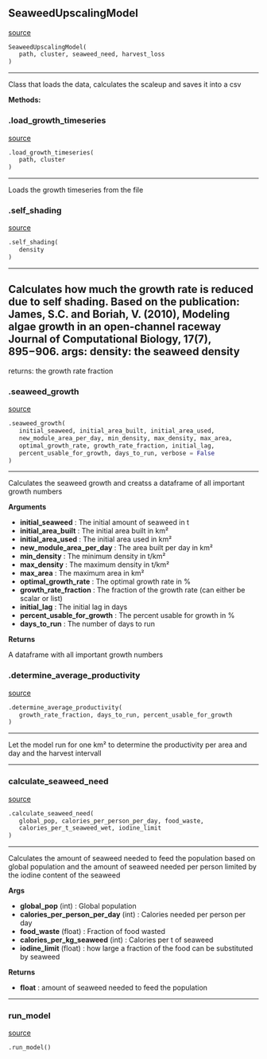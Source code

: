 #


## SeaweedUpscalingModel
[source](https://github.com/allfed/Seaweed-Upscaling-Model/blob/master/src/scaleup_model.py/#L10)
```python 
SeaweedUpscalingModel(
   path, cluster, seaweed_need, harvest_loss
)
```


---
Class that loads the data, calculates the scaleup and saves it into a csv


**Methods:**


### .load_growth_timeseries
[source](https://github.com/allfed/Seaweed-Upscaling-Model/blob/master/src/scaleup_model.py/#L31)
```python
.load_growth_timeseries(
   path, cluster
)
```

---
Loads the growth timeseries from the file

### .self_shading
[source](https://github.com/allfed/Seaweed-Upscaling-Model/blob/master/src/scaleup_model.py/#L40)
```python
.self_shading(
   density
)
```

---
Calculates how much the growth rate is reduced due to self shading.
Based on the publication:
James, S.C. and Boriah, V. (2010), Modeling algae growth
in an open-channel raceway
Journal of Computational Biology, 17(7), 895−906.
args:
density: the seaweed density
---
returns:
    the growth rate fraction

### .seaweed_growth
[source](https://github.com/allfed/Seaweed-Upscaling-Model/blob/master/src/scaleup_model.py/#L57)
```python
.seaweed_growth(
   initial_seaweed, initial_area_built, initial_area_used,
   new_module_area_per_day, min_density, max_density, max_area,
   optimal_growth_rate, growth_rate_fraction, initial_lag,
   percent_usable_for_growth, days_to_run, verbose = False
)
```

---
Calculates the seaweed growth and creatss a dataframe of all important
growth numbers

**Arguments**

* **initial_seaweed**  : The initial amount of seaweed in t
* **initial_area_built**  : The initial area built in km²
* **initial_area_used**  : The initial area used in km²
* **new_module_area_per_day**  : The area built per day in km²
* **min_density**  : The minimum density in t/km²
* **max_density**  : The maximum density in t/km²
* **max_area**  : The maximum area in km²
* **optimal_growth_rate**  : The optimal growth rate in %
* **growth_rate_fraction**  : The fraction of the growth rate (can either be scalar or list)
* **initial_lag**  : The initial lag in days
* **percent_usable_for_growth**  : The percent usable for growth in %
* **days_to_run**  : The number of days to run


**Returns**

A dataframe with all important growth numbers

### .determine_average_productivity
[source](https://github.com/allfed/Seaweed-Upscaling-Model/blob/master/src/scaleup_model.py/#L195)
```python
.determine_average_productivity(
   growth_rate_fraction, days_to_run, percent_usable_for_growth
)
```

---
Let the model run for one km² to determine the productivity
per area and day and the harvest intervall

----


### calculate_seaweed_need
[source](https://github.com/allfed/Seaweed-Upscaling-Model/blob/master/src/scaleup_model.py/#L241)
```python
.calculate_seaweed_need(
   global_pop, calories_per_person_per_day, food_waste,
   calories_per_t_seaweed_wet, iodine_limit
)
```

---
Calculates the amount of seaweed needed to feed the population
based on global population and the amount of seaweed needed per person
limited by the iodine content of the seaweed

**Args**

* **global_pop** (int) : Global population
* **calories_per_person_per_day** (int) : Calories needed per person per day
* **food_waste** (float) : Fraction of food wasted
* **calories_per_kg_seaweed** (int) : Calories per t of seaweed
* **iodine_limit** (float) : how large a fraction of the food can be substituted by seaweed


**Returns**

* **float**  : amount of seaweed needed to feed the population


----


### run_model
[source](https://github.com/allfed/Seaweed-Upscaling-Model/blob/master/src/scaleup_model.py/#L272)
```python
.run_model()
```

